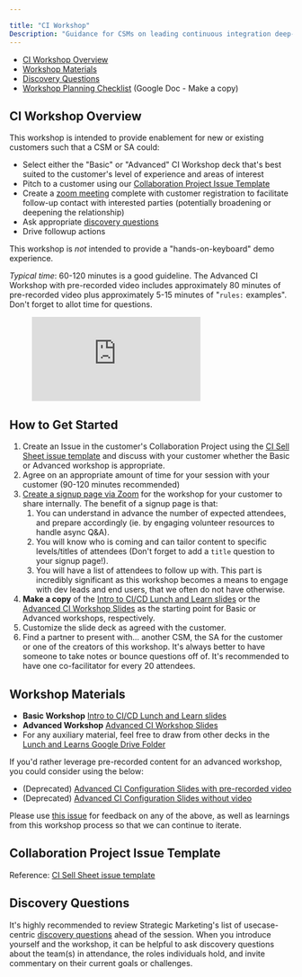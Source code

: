 ```yaml
---

title: "CI Workshop"
Description: "Guidance for CSMs on leading continuous integration deep-dive workshops"
---
```








- [CI Workshop Overview](#ci-workshop-overview)
- [Workshop Materials](#workshop-materials)
- [Discovery Questions](#discovery-questions)
- [Workshop Planning Checklist](https://docs.google.com/document/d/1MQuIq8_QWvZJi_zKMzwkIf9Ewps4nezmcvQ6YuzomSA/edit) (Google Doc - Make a copy)



## CI Workshop Overview

This workshop is intended to provide enablement for new or existing customers such that a CSM or SA could:

- Select either the "Basic" or "Advanced" CI Workshop deck that's best suited to the customer's level of experience and areas of interest
- Pitch to a customer using our [Collaboration Project Issue Template](#collaboration-project-issue-template)
- Create a [zoom meeting](#how-to-get-started) complete with customer registration to facilitate follow-up contact with interested parties (potentially broadening or deepening the relationship)
- Ask appropriate [discovery questions](https://about.gitlab.com/handbook/marketing/brand-and-product-marketing/product-and-solution-marketing/usecase-gtm/ci/#discovery-questions)
- Drive followup actions

This workshop is *not* intended to provide a "hands-on-keyboard" demo experience.

*Typical time*: 60-120 minutes is a good guideline. The Advanced CI Workshop with pre-recorded video includes approximately 80 minutes of pre-recorded video plus approximately 5-15 minutes of "`rules:` examples". Don't forget to allot time for questions.

<figure class="video_container">
  <iframe src="https://www.youtube.com/embed/bF53StwhMUc" frameborder="0" allowfullscreen="true"> </iframe>
</figure>

## How to Get Started

1. Create an Issue in the customer's Collaboration Project using the [CI Sell Sheet issue template](https://gitlab.com/gitlab-com/customer-success/tam/-/blob/master/.gitlab/issue_templates/CICDv2WorshopTopics.md) and discuss with your customer whether the Basic or Advanced workshop is appropriate.
1. Agree on an appropriate amount of time for your session with your customer (90-120 minutes recommended)
1. [Create a signup page via Zoom](https://support.zoom.us/hc/en-us/articles/211579443-Setting-up-registration-for-a-meeting) for the workshop for your customer to share internally. The benefit of a signup page is that:
    1. You can understand in advance the number of expected attendees, and prepare accordingly (ie. by engaging volunteer resources to handle async Q&A).
    1. You will know who is coming and can tailor content to specific levels/titles of attendees (Don't forget to add a `title` question to your signup page!).
    1. You will have a list of attendees to follow up with.  This part is incredibly significant as this workshop becomes a means to engage with dev leads and end users, that we often do not have otherwise.
1. **Make a copy** of the [Intro to CI/CD Lunch and Learn slides](https://docs.google.com/presentation/d/1AO4z6Q8lQE10zCzjNRT5fGcYbYdMZf4AXUAAIodib3E/edit#slide=id.g719d32106a_0_0) or the [Advanced CI Workshop Slides](https://docs.google.com/presentation/d/1CBcpyFqmfG99JyzNS2CexRLAhQ4IziMDINFXoKuy9_w/edit) as the starting point for Basic or Advanced workshops, respectively.
1. Customize the slide deck as agreed with the customer.
1. Find a partner to present with... another CSM, the SA for the customer or one of the creators of this workshop. It's always better to have someone to take notes or bounce questions off of. It's recommended to have one co-facilitator for every 20 attendees.

## Workshop Materials

- **Basic Workshop** [Intro to CI/CD Lunch and Learn slides](https://docs.google.com/presentation/d/16NUm6b8EwhGg3BdoI7dKsIY2aI2MIOCS8HtO7wRW2Dg/edit)
- **Advanced Workshop** [Advanced CI Workshop Slides](https://docs.google.com/presentation/d/1cqysPx_93xnzZ853HwIlRd63oA1Ni9MY8kclYv-JMBw/edit)
- For any auxiliary material, feel free to draw from other decks in the [Lunch and Learns Google Drive Folder](https://drive.google.com/drive/folders/1NnDsqoc-KRdy7hF1jbo6H_59FwzpiKUc?ths=true)

If you'd rather leverage pre-recorded content for an advanced workshop, you could consider using the below:

- (Deprecated) [Advanced CI Configuration Slides with pre-recorded video](https://docs.google.com/presentation/d/1GI-QdzYJY3ccVtELZr-5uLBcsaGbP2Ioliw5XMZJc9Q/edit)
- (Deprecated) [Advanced CI Configuration Slides without video](https://docs.google.com/presentation/d/1lEF-8XBBn5kKdK5h9HNvQPvrQB8n1Jw-PYDIxO4ngT0/edit)

Please use [this issue](https://gitlab.com/gitlab-com/customer-success/tam/-/issues/372) for feedback on any of the above, as well as learnings from this workshop process so that we can continue to iterate.

## Collaboration Project Issue Template

Reference: [CI Sell Sheet issue template](https://gitlab.com/gitlab-com/customer-success/tam/-/blob/master/.gitlab/issue_templates/CICDv2WorshopTopics.md)

## Discovery Questions

It's highly recommended to review Strategic Marketing's list of usecase-centric [discovery questions](https://about.gitlab.com/handbook/marketing/brand-and-product-marketing/product-and-solution-marketing/usecase-gtm/ci/#discovery-questions) ahead of the session.
When you introduce yourself and the workshop, it can be helpful to ask discovery questions about the team(s) in attendance, the roles individuals hold, and invite commentary on their current goals or challenges.
